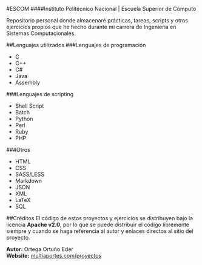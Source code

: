 #ESCOM
####Instituto Politécnico Nacional | Escuela Superior de Cómputo  

Repositorio personal donde almacenaré prácticas, tareas, scripts y otros ejercicios propios que he hecho durante mi carrera de Ingeniería en Sistemas Computacionales.

##Lenguajes utilizados
###Lenguajes de programación
- C
- C++
- C#
- Java
- Assembly

###Lenguajes de scripting
- Shell Script
- Batch
- Python
- Perl
- Ruby
- PHP

###Otros
- HTML
- CSS
- SASS/LESS
- Markdown
- JSON
- XML
- LaTeX
- SQL

##Créditos
El código de estos proyectos y ejercicios se distribuyen bajo la licencia **Apache v2.0**, por lo que se puede distribuir el código libremente siempre y cuando se haga referencia al autor y enlaces directos al sitio del proyecto.

**Autor:** Ortega Ortuño Eder  
**Website:** [multiaportes.com/proyectos](http://www.multiaportes.com/proyectos)
